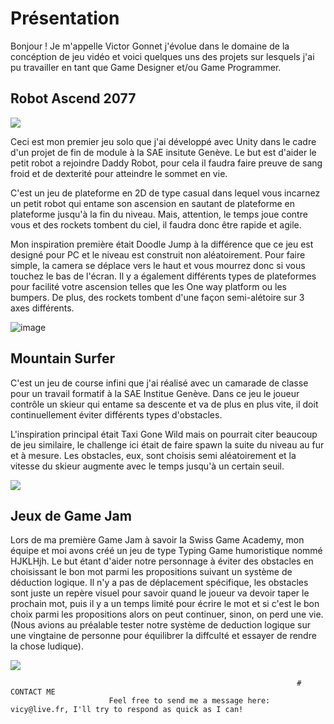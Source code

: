 # Présentation

Bonjour ! Je m'appelle Victor Gonnet j'évolue dans le domaine de la concéption de jeu vidéo et voici quelques uns des projets sur lesquels j'ai pu travailler en tant que Game Designer et/ou Game Programmer.


## Robot Ascend 2077

![](https://Styshooteur.github.io/Images/robot%20ascend.PNG)

Ceci est mon premier jeu solo que j'ai développé avec Unity dans le cadre d'un projet de fin de module à la SAE insitute Genève. Le but est d'aider le petit robot a rejoindre Daddy Robot, pour cela il faudra faire preuve de sang froid et de dexterité pour atteindre le sommet en vie.

C'est un jeu de plateforme en 2D de type casual dans lequel vous incarnez un petit robot qui entame son ascension en sautant de plateforme en plateforme jusqu'à la fin du niveau. Mais, attention, le temps joue contre vous et des rockets tombent du ciel, il faudra donc être rapide et agile.

Mon inspiration première était Doodle Jump à la différence que ce jeu est designé pour PC et le niveau est construit non aléatoirement.
Pour faire simple, la camera se déplace vers le haut et vous mourrez donc si vous touchez le bas de l'écran. Il y a également différents types de plateformes pour facilité votre ascension telles que les One way platform ou les bumpers. De plus, des rockets tombent d'une façon semi-alétoire sur 3 axes différents.

![image](https://user-images.githubusercontent.com/81884303/167666795-d12acc6f-5bb3-4b2f-9905-1285f78c6a2d.png)



## Mountain Surfer 

C'est un jeu de course infini que j'ai réalisé avec un camarade de classe pour un travail formatif à la SAE Institue Genève. Dans ce jeu le joueur contrôle un skieur qui entame sa descente et va de plus en plus vite, il doit continuellement éviter différents types d'obstacles.

L'inspiration principal était Taxi Gone Wild mais on pourrait citer beaucoup de jeu similaire, le challenge ici était de faire spawn la suite du niveau au fur et à mesure. Les obstacles, eux, sont choisis semi aléatoirement et la vitesse du skieur augmente avec le temps jusqu'à un certain seuil.

![](https://Styshooteur.github.io/Images/Mountain%20Surfer.png)


## Jeux de Game Jam

Lors de ma première Game Jam à savoir la Swiss Game Academy, mon équipe et moi avons créé un jeu de type Typing Game humoristique nommé HJKLHjh.
Le but étant d'aider notre personnage à éviter des obstacles en choisissant le bon mot parmi les propositions suivant un système de déduction logique.
Il n'y a pas de déplacement spécifique, les obstacles sont juste un repère visuel pour savoir quand le joueur va devoir taper le prochain mot, puis il y a un temps limité pour écrire le mot et si c'est le bon choix parmi les propositions alors on peut continuer, sinon, on perd une vie.
(Nous avions au préalable tester notre système de deduction logique sur une vingtaine de personne pour équilibrer la diffculté et essayer de rendre la chose ludique).

![](https://Styshooteur.github.io/Images/Swiss%20game%20academy.png)


                                                                    # CONTACT ME
                          Feel free to send me a message here: vicy@live.fr, I'll try to respond as quick as I can!


